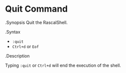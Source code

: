 # Quit Command

.Synopsis
Quit the RascalShell.

.Syntax
* `:quit`
* `Ctrl+d` or `Eof`

.Description

Typing `:quit` or `Ctrl+d` will end the execution of the shell.
